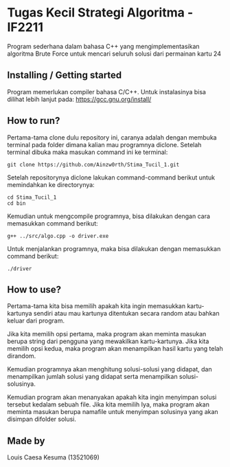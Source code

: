 # Tugas Kecil Strategi Algoritma - IF2211

Program sederhana dalam bahasa C++ yang mengimplementasikan algoritma Brute Force untuk mencari seluruh solusi dari permainan kartu 24

## Installing / Getting started
Program memerlukan compiler bahasa C/C++. Untuk instalasinya bisa dilihat lebih lanjut pada: https://gcc.gnu.org/install/

## How to run?
Pertama-tama clone dulu repository ini, caranya adalah dengan membuka terminal pada folder dimana kalian mau programnya diclone. Setelah terminal dibuka maka masukan command ini ke terminal:

```shell
git clone https://github.com/Ainzw0rth/Stima_Tucil_1.git
```

Setelah repositorynya diclone lakukan command-command berikut untuk memindahkan ke directorynya:

```shell
cd Stima_Tucil_1
cd bin
```

Kemudian untuk mengcompile programnya, bisa dilakukan dengan cara memasukkan command berikut:

```shell
g++ ../src/algo.cpp -o driver.exe
```

Untuk menjalankan programnya, maka bisa dilakukan dengan memasukkan command berikut:

```shell
./driver
```

## How to use?
Pertama-tama kita bisa memilih apakah kita ingin memasukkan kartu-kartunya sendiri atau mau kartunya ditentukan secara random atau bahkan keluar dari program.

Jika kita memilih opsi pertama, maka program akan meminta masukan berupa string dari pengguna yang mewakilkan kartu-kartunya. Jika kita memilih opsi kedua, maka program akan menampilkan hasil kartu yang telah dirandom.

Kemudian programnya akan menghitung solusi-solusi yang didapat, dan menampilkan jumlah solusi yang didapat serta menampilkan solusi-solusinya.

Kemudian program akan menanyakan apakah kita ingin menyimpan solusi tersebut kedalam sebuah file. Jika kita memilih Iya, maka program akan meminta masukan berupa namafile untuk menyimpan solusinya yang akan disimpan difolder solusi.

## Made by
Louis Caesa Kesuma (13521069)